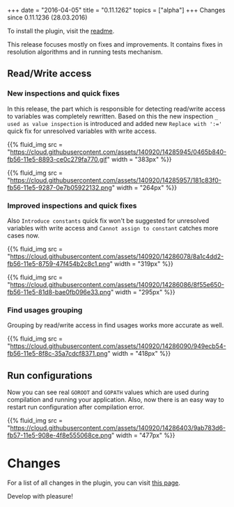 +++
date = "2016-04-05"
title = "0.11.1262"
topics = ["alpha"]
+++
Changes since 0.11.1236 (28.03.2016)

To install the plugin, visit the [readme](https://github.com/go-lang-plugin-org/go-lang-idea-plugin#pre-release-builds).

This release focuses mostly on fixes and improvements. It contains fixes in resolution algorithms and in running tests mechanism.

## Read/Write access

### New inspections and quick fixes

In this release, the part which is responsible for detecting read/write access to variables was completely rewritten. Based on this the new inspection  `_ used as value inspection` is introduced and added new `Replace with ':='` quick fix for unresolved variables with write access.

{{% fluid_img src = "https://cloud.githubusercontent.com/assets/140920/14285945/0465b840-fb56-11e5-8893-ce0c279fa770.gif" width = "383px" %}}

{{% fluid_img src = "https://cloud.githubusercontent.com/assets/140920/14285957/181c83f0-fb56-11e5-9287-0e7b05922132.png" width = "264px" %}}

### Improved inspections and quick fixes

Also `Introduce constants` quick fix won't be suggested for unresolved variables with write access and `Cannot assign to constant` catches more cases now.

{{% fluid_img src = "https://cloud.githubusercontent.com/assets/140920/14286078/8a1c4dd2-fb56-11e5-8759-47f454b2c8c1.png" width = "319px" %}}

{{% fluid_img src = "https://cloud.githubusercontent.com/assets/140920/14286086/8f55e650-fb56-11e5-81d8-bae0fb096e33.png" width = "295px" %}}


### Find usages grouping

Grouping by read/write access in find usages works more accurate as well.

{{% fluid_img src = "https://cloud.githubusercontent.com/assets/140920/14286090/949ecb54-fb56-11e5-8f8c-35a7cdcf8371.png" width = "418px" %}}


## Run configurations

Now you can see real `GOROOT` and `GOPATH` values which are used during compilation and running your application. Also, now there is an easy way to restart run configuration after compilation error.

{{% fluid_img src = "https://cloud.githubusercontent.com/assets/140920/14286403/9ab783d6-fb57-11e5-908e-4f8e555068ce.png" width = "477px" %}}

<!--more-->

# Changes

For a list of all changes in the plugin, you can visit [this page](https://github.com/go-lang-plugin-org/go-lang-idea-plugin/compare/af33ebb...527f2bf).

Develop with pleasure!